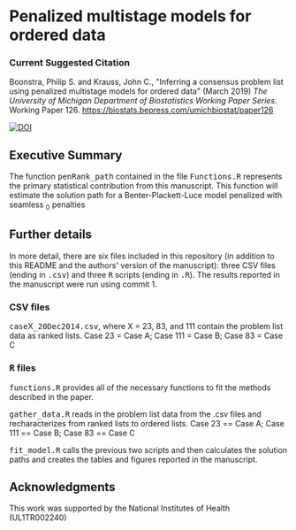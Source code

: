 # Penalized multistage models for ordered data

### Current Suggested Citation

Boonstra, Philip S. and Krauss, John C., "Inferring a consensus problem list using penalized multistage models for ordered data" (March 2019) *The University of Michigan Department of Biostatistics Working Paper Series*. Working Paper 126.
https://biostats.bepress.com/umichbiostat/paper126


[![DOI](https://zenodo.org/badge/175481636.svg)](https://zenodo.org/badge/latestdoi/175481636)


## Executive Summary
The function <samp>penRank_path</samp> contained in the file <samp>Functions.R</samp> represents the primary statistical contribution from this manuscript. This function will estimate the solution path for a Benter-Plackett-Luce model penalized with seamless <MATH>L<sub>0</sub> </MATH> penalties

## Further details

In more detail, there are six files included in this repository (in addition to this README and the authors' version of the manuscript): three CSV files (ending in <samp>.csv</samp>) and three <samp>R</samp> scripts (ending in  <samp>.R</samp>). The results reported in the manuscript were run using commit 1.

### CSV files

<samp>case</samp>X<samp>_20Dec2014.csv</samp>, where X = 23, 83, and 111 contain the problem list data as ranked lists. Case 23 = Case A; Case 111 = Case B; Case 83 = Case C

### <samp>R</samp> files

<samp>functions.R</samp> provides all of the necessary functions to fit the methods described in the paper. 

<samp>gather_data.R</samp> reads in the problem list data from the .csv files and recharacterizes from ranked lists to ordered lists. Case 23 == Case A; Case 111 == Case B; Case 83 == Case C

<samp>fit_model.R</samp> calls the previous two scripts and then calculates the solution paths and creates the tables and figures reported in the manuscript. 

## Acknowledgments 

This work was supported by the National Institutes of Health (UL1TR002240)
